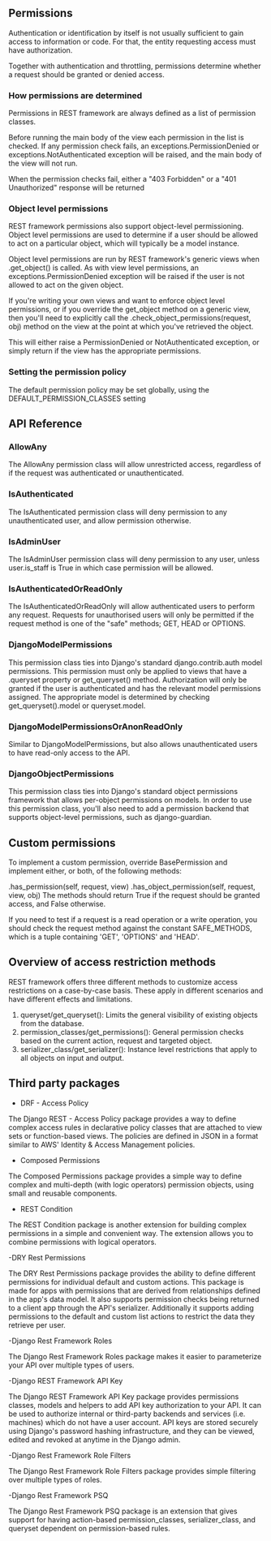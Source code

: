 ## Permissions

Authentication or identification by itself is not usually sufficient to gain access to information or code. For that, the entity requesting access must have 
authorization.

Together with authentication and throttling, permissions determine whether a request should be granted or denied access.


### How permissions are determined

Permissions in REST framework are always defined as a list of permission classes.

Before running the main body of the view each permission in the list is checked. If any permission check fails, an exceptions.PermissionDenied or
exceptions.NotAuthenticated exception will be raised, and the main body of the view will not run.

When the permission checks fail, either a "403 Forbidden" or a "401 Unauthorized" response will be returned

### Object level permissions

REST framework permissions also support object-level permissioning. Object level permissions are used to determine if a user should be allowed to act on a 
particular object, which will typically be a model instance.

Object level permissions are run by REST framework's generic views when .get_object() is called. As with view level permissions, an exceptions.PermissionDenied
exception will be raised if the user is not allowed to act on the given object.

If you're writing your own views and want to enforce object level permissions, or if you override the get_object method on a generic view, then you'll need to 
explicitly call the .check_object_permissions(request, obj) method on the view at the point at which you've retrieved the object.

This will either raise a PermissionDenied or NotAuthenticated exception, or simply return if the view has the appropriate permissions.

### Setting the permission policy

The default permission policy may be set globally, using the DEFAULT_PERMISSION_CLASSES setting

## API Reference

### AllowAny

The AllowAny permission class will allow unrestricted access, regardless of if the request was authenticated or unauthenticated.



### IsAuthenticated

The IsAuthenticated permission class will deny permission to any unauthenticated user, and allow permission otherwise.



### IsAdminUser

The IsAdminUser permission class will deny permission to any user, unless user.is_staff is True in which case permission will be allowed.



### IsAuthenticatedOrReadOnly

The IsAuthenticatedOrReadOnly will allow authenticated users to perform any request. Requests for unauthorised users will only be permitted if the request method
is one of the "safe" methods; GET, HEAD or OPTIONS.


### DjangoModelPermissions

This permission class ties into Django's standard django.contrib.auth model permissions. This permission must only be applied to views that have a .queryset
property or get_queryset() method. Authorization will only be granted if the user is authenticated and has the relevant model permissions assigned. The appropriate
model is determined by checking get_queryset().model or queryset.model.

### DjangoModelPermissionsOrAnonReadOnly

Similar to DjangoModelPermissions, but also allows unauthenticated users to have read-only access to the API.


### DjangoObjectPermissions

This permission class ties into Django's standard object permissions framework that allows per-object permissions on models. In order to use this permission class,
you'll also need to add a permission backend that supports object-level permissions, such as django-guardian.


## Custom permissions

To implement a custom permission, override BasePermission and implement either, or both, of the following methods:

.has_permission(self, request, view)
.has_object_permission(self, request, view, obj)
The methods should return True if the request should be granted access, and False otherwise.

If you need to test if a request is a read operation or a write operation, you should check the request method against the constant SAFE_METHODS, 
which is a tuple containing 'GET', 'OPTIONS' and 'HEAD'. 

## Overview of access restriction methods

REST framework offers three different methods to customize access restrictions on a case-by-case basis. These apply in different scenarios and have different 
effects and limitations.

1. queryset/get_queryset(): Limits the general visibility of existing objects from the database. 
2. permission_classes/get_permissions(): General permission checks based on the current action, request and targeted object. 
3. serializer_class/get_serializer(): Instance level restrictions that apply to all objects on input and output. 


## Third party packages 

- DRF - Access Policy

The Django REST - Access Policy package provides a way to define complex access rules in declarative policy classes that are attached to view sets or 
function-based views. The policies are defined in JSON in a format similar to AWS' Identity & Access Management policies.

- Composed Permissions

The Composed Permissions package provides a simple way to define complex and multi-depth (with logic operators) permission objects, using small and reusable 
components.

- REST Condition

The REST Condition package is another extension for building complex permissions in a simple and convenient way. The extension allows you to combine permissions
with logical operators.

-DRY Rest Permissions

The DRY Rest Permissions package provides the ability to define different permissions for individual default and custom actions. This package is made for apps
with permissions that are derived from relationships defined in the app's data model. It also supports permission checks being returned to a client app through the
API's serializer. Additionally it supports adding permissions to the default and custom list actions to restrict the data they retrieve per user.

-Django Rest Framework Roles

The Django Rest Framework Roles package makes it easier to parameterize your API over multiple types of users.

-Django REST Framework API Key

The Django REST Framework API Key package provides permissions classes, models and helpers to add API key authorization to your API. It can be used to authorize 
internal or third-party backends and services (i.e. machines) which do not have a user account. API keys are stored securely using Django's password hashing
infrastructure, and they can be viewed, edited and revoked at anytime in the Django admin.

-Django Rest Framework Role Filters

The Django Rest Framework Role Filters package provides simple filtering over multiple types of roles.

-Django Rest Framework PSQ

The Django Rest Framework PSQ package is an extension that gives support for having action-based permission_classes, serializer_class, and queryset dependent on 
permission-based rules.
